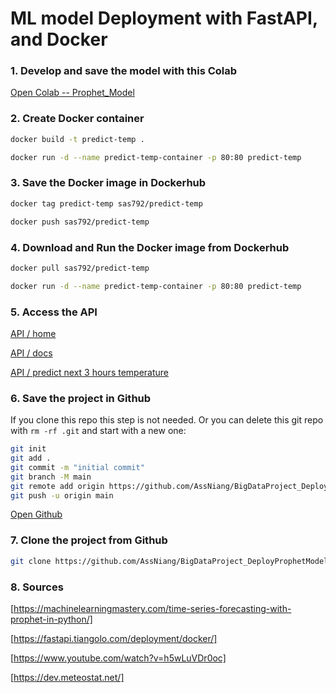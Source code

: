# ML model Deployment with FastAPI, and Docker

### 1. Develop and save the model with this Colab

[Open Colab -- Prophet_Model](https://colab.research.google.com/drive/11QbRxPFI6g0KTQNbwmSIIilQ0HwELWCT?usp=sharing)

### 2. Create Docker container

```bash
docker build -t predict-temp .

docker run -d --name predict-temp-container -p 80:80 predict-temp
```

### 3. Save the Docker image in Dockerhub

```bash
docker tag predict-temp sas792/predict-temp

docker push sas792/predict-temp
```

### 4. Download and Run the Docker image from Dockerhub

```bash
docker pull sas792/predict-temp

docker run -d --name predict-temp-container -p 80:80 predict-temp
```

### 5. Access the API

[API / home](http://localhost:80)

[API / docs](http://localhost:80/docs)

[API / predict next 3 hours temperature](http://localhost:80/predict-next-3-hours-temp)


### 6. Save the project in Github

If you clone this repo this step is not needed. Or you can delete this git repo with `rm -rf .git` and start with a new one:

```bash
git init
git add .
git commit -m "initial commit"
git branch -M main
git remote add origin https://github.com/AssNiang/BigDataProject_DeployProphetModel.git
git push -u origin main
```

[Open Github](https://github.com/AssNiang/BigDataProject_DeployProphetModel.git)

### 7. Clone the project from Github

```bash
git clone https://github.com/AssNiang/BigDataProject_DeployProphetModel.git
```

### 8. Sources

[https://machinelearningmastery.com/time-series-forecasting-with-prophet-in-python/]

[https://fastapi.tiangolo.com/deployment/docker/]

[https://www.youtube.com/watch?v=h5wLuVDr0oc]

[https://dev.meteostat.net/]